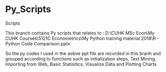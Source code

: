 # Py_Scripts
Scripts

This branch contains Py scripts that relates to :
D:\CUHK MSc Econ\My CUHK Courses\5121C Econometrics\My Python training material 2018\R - Python Code Comparison.pptx

So the py codes I used in the aobve ppt file are recorded in this branh and grouped according to functions such as 
initialization steps, Text Mining, Importing from Web, Basic Statisitics, Visualize Data and Plotting Charts

